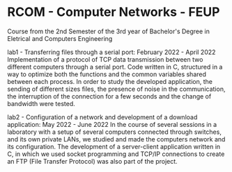 # RCOM - Computer Networks - FEUP
Course from the 2nd Semester of the 3rd year of Bachelor's Degree in Eletrical and Computers Engineering 

lab1 - Transferring files through a serial port: February 2022 - April 2022
Implementation of a protocol of TCP data transmission between two different computers through a serial port. Code written in C, structured in a way to optimize both the functions and the common variables shared between each process. In order to study the developed application, the sending of different sizes files, the presence of noise in the communication, the interruption of the connection for a few seconds and the change of bandwidth were tested.

lab2 - Configuration of a network and development of a download application: May 2022 - June 2022
In the course of several sessions in a laboratory with a setup of several computers connected through switches, and its own private LANs, we studied and made the computers network and its configuration. The development of a server-client application written in C, in which we used socket programming and TCP/IP connections to create an FTP (File Transfer Protocol) was also part of the project.
